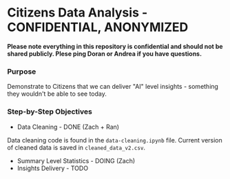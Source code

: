 # Citizens Data Analysis - CONFIDENTIAL, ANONYMIZED #

**Please note everything in this repository is confidential and should not be shared publicly. Plese ping Doran or Andrea if you have questions.**

### Purpose ###

Demonstrate to Citizens that we can deliver "AI" level insights - something they wouldn't be able to see today.

### Step-by-Step Objectives ###

* Data Cleaning - DONE (Zach + Ran)

Data cleaning code is found in the `data-cleaning.ipynb` file. Current version of cleaned data is saved in `cleaned_data_v2.csv`.

* Summary Level Statistics - DOING (Zach)
* Insights Delivery - TODO
